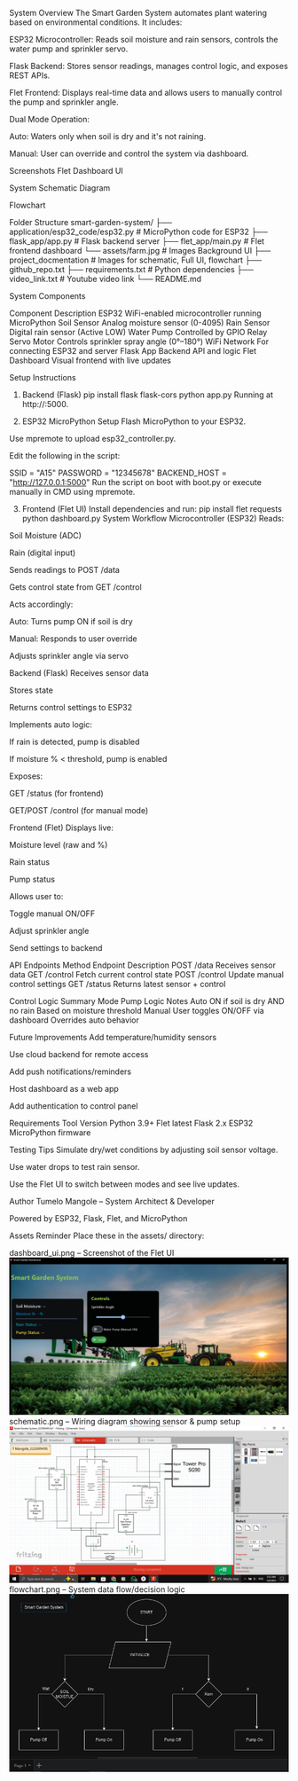 System Overview
The Smart Garden System automates plant watering based on environmental conditions. It includes:

ESP32 Microcontroller: Reads soil moisture and rain sensors, controls the water pump and sprinkler servo.

Flask Backend: Stores sensor readings, manages control logic, and exposes REST APIs.

Flet Frontend: Displays real-time data and allows users to manually control the pump and sprinkler angle.

Dual Mode Operation:

Auto: Waters only when soil is dry and it's not raining.

Manual: User can override and control the system via dashboard.

Screenshots
Flet Dashboard UI

System Schematic Diagram

Flowchart


 Folder Structure
smart-garden-system/
├── application/esp32_code/esp32.py    # MicroPython code for ESP32
├── flask_app/app.py                   # Flask backend server
├── flet_app/main.py                   # Flet frontend dashboard
└── assets/farm.jpg                    # Images Background UI
├── project_docmentation               # Images for schematic, Full UI, flowchart
├── github_repo.txt
├── requirements.txt                   # Python dependencies
├── video_link.txt                     # Youtube video link
└── README.md                          

System Components

Component	Description
ESP32	WiFi-enabled microcontroller running MicroPython
Soil Sensor	Analog moisture sensor (0-4095)
Rain Sensor	Digital rain sensor (Active LOW)
Water Pump	Controlled by GPIO Relay
Servo Motor	Controls sprinkler spray angle (0°–180°)
WiFi Network	For connecting ESP32 and server
Flask App	Backend API and logic
Flet Dashboard	Visual frontend with live updates

Setup Instructions
1. Backend (Flask)
pip install flask flask-cors
python app.py
Running at http://<my-PC-ip>:5000.

2. ESP32 MicroPython Setup
Flash MicroPython to your ESP32.

Use mpremote to upload esp32_controller.py.

Edit the following in the script:

SSID = "A15"
PASSWORD = "12345678"
BACKEND_HOST = "http://127.0.0.1:5000"
Run the script on boot with boot.py or execute manually in CMD using mpremote.

3. Frontend (Flet UI)
Install dependencies and run:
pip install flet requests
python dashboard.py
System Workflow
Microcontroller (ESP32)
Reads:

Soil Moisture (ADC)

Rain (digital input)

Sends readings to POST /data

Gets control state from GET /control

Acts accordingly:

Auto: Turns pump ON if soil is dry

Manual: Responds to user override

Adjusts sprinkler angle via servo

Backend (Flask)
Receives sensor data

Stores state

Returns control settings to ESP32

Implements auto logic:

If rain is detected, pump is disabled

If moisture % < threshold, pump is enabled

Exposes:

GET /status (for frontend)

GET/POST /control (for manual mode)

Frontend (Flet)
Displays live:

Moisture level (raw and %)

Rain status

Pump status

Allows user to:

Toggle manual ON/OFF

Adjust sprinkler angle

Send settings to backend

API Endpoints
Method	Endpoint	Description
POST	/data	Receives sensor data
GET	/control	Fetch current control state
POST	/control	Update manual control settings
GET	/status	Returns latest sensor + control

Control Logic Summary
Mode	Pump Logic	Notes
Auto	ON if soil is dry AND no rain	Based on moisture threshold
Manual	User toggles ON/OFF via dashboard	Overrides auto behavior

Future Improvements
Add temperature/humidity sensors

Use cloud backend for remote access

Add push notifications/reminders

Host dashboard as a web app

Add authentication to control panel

Requirements
Tool	Version
Python	3.9+
Flet	latest
Flask	2.x
ESP32	MicroPython firmware

Testing Tips
Simulate dry/wet conditions by adjusting soil sensor voltage.

Use water drops to test rain sensor.

Use the Flet UI to switch between modes and see live updates.

Author
Tumelo Mangole – System Architect & Developer

Powered by ESP32, Flask, Flet, and MicroPython

Assets Reminder
Place these in the assets/ directory:

dashboard_ui.png – Screenshot of the Flet UI
![Dashboard Screenshot](project_docmentation/UI_view.png)
schematic.png – Wiring diagram showing sensor & pump setup
![Dashboard Screenshot](project_docmentation/Schematic_Diagram.png)
flowchart.png – System data flow/decision logic
![Dashboard Screenshot](project_docmentation/Flow_chart.png)
